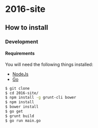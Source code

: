 # 2016-site #

## How to install ##
### Development ###
#### Requirements ####
You will need the following things installed:
 - [NodeJs](https://nodejs.org/en/ "NodeJs")
 - [Go](https://golang.org/ "Go")

```bash
$ git clone 
$ cd 2016-site/
$ npm install -g grunt-cli bower
$ npm install
$ bower install
$ go get 
$ grunt build
$ go run main.go
```
